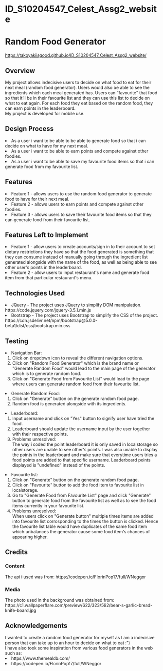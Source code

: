 # ID_S10204547_Celest_Assg2_website

<h1>Random Food Generator</h1>

https://takoyakiisgood.github.io/ID_S10204547_Celest_Assg2_website/

<h2>Overview</h2>

My project allows indecisive users to decide on what food to eat for their next meal (random food generator). Users would also be able to see the ingredients which each meal generated has. Users can “favourite” that food so that it’ll be in their favourite list and they can use this list to decide on what to eat again. For each food they eat based on the random food, they can earn points in the leaderboard.<br>
My project is developed for mobile use.

<h2>Design Process</h2>

<li>As a user i want to be able to be able to generate food so that i can decide on what to have for my next meal.</li>
<li>As a user i want to be able to earn points and compete against other foodies.</li>
<li>As a user i want to be able to save my favourite food items so that i can generate food from my favourite list.</li>

<h2>Features</h2>

<li>Feature 1 - allows users to use the random food generator to generate food to have for their next meal.</li>
<li>Feature 2 - allows users to earn points and compete against other foodies.</li>
<li>Feature 3 - allows users to save their favourite food items so that they can generate food from their favourite list.</li>

<h2>Features Left to Implement</h2>
<li>Feature 1 - allow users to create accounts/sign in to their account to set dietary restrictions they have so that the food generated is something that they can consume instead of manually going through the ingredient list generated alongside with the name of the food, as well as being able to see other user's points in the leaderboard.</li>
<li>Feature 2 - allow users to input restaurant's name and generate food item from that particular restaurant's menu.</li>

<h2>Technologies Used</h2>
<li>JQuery - The project uses JQuery to simplify DOM manipulation.<br>
https://code.jquery.com/jquery-3.5.1.min.js</li>
<li>Bootstrap - The project uses Bootstrap to simplify the CSS of the project.<br>
https://cdn.jsdelivr.net/npm/bootstrap@5.0.0-beta1/dist/css/bootstrap.min.css</li>


<h2>Testing</h2>

<li>Navigation Bar:<br>
<ol>
<li>Click on dropdown icon to reveal the different navigation options.</li>
<li>Click on "Random Food Generator" which is the brand name or "Generate Random Food" would lead to the main page of the generator which is to generate random food.</li>
<li>Click on "Generate Food from Favourite List" would lead to the page where users can generate random food from their favourite list.</li>
</ol>
</li>

<li>Generate Random Food:<br>
<ol>
<li>Click on "Generate" button on the generate random food page.</li>
<li>Random food is generated alongside with its ingredients.</li>
</ol>
</li>

<li>Leaderboard:<br>
<ol>
<li>Input username and click on "Yes" button to signify user have tried the food.</li>
<li>Leaderboard should update the username input by the user together with their respective points.</li>
<li>Problems unresolved:<br>The way i coded the point leaderboard it is only saved in localstorage so other users are unable to see other's points. I was also unable to display the points in the leaderboard and make sure that everytime users tries a food points are added to that specific username. Leaderboard points displayed is "undefined" instead of the points.</li>
</ol>
</li>

<li>Favourite list:<br>
<ol>
<li>Click on "Generate" button on the generate random food page.</li>
<li>Click on "Favourite" button to add the food item to favourite list in localstorage.</li>
<li>Go to "Generate Food from Favourite List" page and click "Generate" button to generate food from the favourite list as well as to see the food items currently in your favourite list.</li>
<li>Problems unresolved:<br>When users click on "Generate button" multiple times items are added into favourite list corrosponding to the times the button is clicked. Hence the favourite list table would have duplicates of the same food item which unbalances the generator cause some food item's chances of appearing higher.</li>
</ol>
</li>

<h2>Credits</h2>
<h3>Content</h3>
The api i used was from: https://codepen.io/FlorinPop17/full/WNeggor
<h3>Media</h3>
The photo used in the background was obtained from: https://c1.wallpaperflare.com/preview/622/323/592/bear-s-garlic-bread-knife-board.jpg

<h2>Acknowledgements</h2>
I wanted to create a random food generator for myself as I am a indecisive person that can take up to an hour to decide on what to eat :")<br>
I have also took some inspiration from various food generators in the web such as: <br>
<li>https://www.themealdb.com/</li>
<li>https://codepen.io/FlorinPop17/full/WNeggor</li>